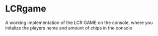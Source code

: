 # LCRgame
A working implementation of the LCR GAME on the console, where you initalize the players name and amount of chips in the console
